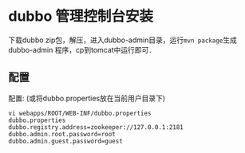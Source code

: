 # dubbo 管理控制台安装
下载dubbo zip包，解压，进入dubbo-admin目录，运行`mvn package`生成 dubbo-admin 程序，cp到tomcat中运行即可．

## 配置

配置: (或将dubbo.properties放在当前用户目录下)
```
vi webapps/ROOT/WEB-INF/dubbo.properties
dubbo.properties
dubbo.registry.address=zookeeper://127.0.0.1:2181
dubbo.admin.root.password=root
dubbo.admin.guest.password=guest
```

